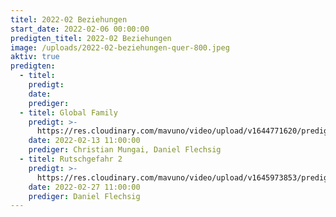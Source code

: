 ```yaml
---
titel: 2022-02 Beziehungen
start_date: 2022-02-06 00:00:00
predigten_titel: 2022-02 Beziehungen
image: /uploads/2022-02-beziehungen-quer-800.jpeg
aktiv: true
predigten:
  - titel:
    predigt:
    date:
    prediger:
  - titel: Global Family
    predigt: >-
      https://res.cloudinary.com/mavuno/video/upload/v1644771620/predigten/2022-02%20Beziehungen/2022-02-13_GoDi_Mavuno_Berlin_-_Beziehungen_1_1.mp3
    date: 2022-02-13 11:00:00
    prediger: Christian Mungai, Daniel Flechsig
  - titel: Rutschgefahr 2
    predigt: >-
      https://res.cloudinary.com/mavuno/video/upload/v1645973853/predigten/2022-02%20Beziehungen/2022-02-27_GoDi_Mavuno_Berlin_-_Beziehungen_2.mp3
    date: 2022-02-27 11:00:00
    prediger: Daniel Flechsig
---
```


